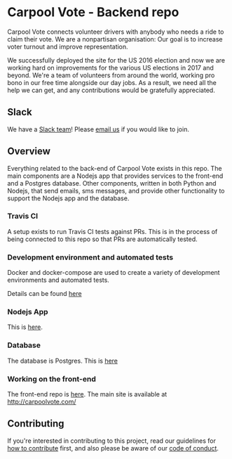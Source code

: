 # Carpool Vote - Backend repo

Carpool Vote connects volunteer drivers with anybody who needs a ride to claim their vote. We are a nonpartisan organisation: Our goal is to increase voter turnout and improve representation.

We successfully deployed the site for the US 2016 election and now we are working hard on improvements for the various US elections in 2017 and beyond. We're a team of volunteers from around the world, working pro bono in our free time alongside our day jobs. As a result, we need all the help we can get, and any contributions would be gratefully appreciated.

## Slack

We have a [Slack team](https://carpool-vote.slack.com/)! Please [email us](mailto:slack@carpoolvote.com) if you would like to join.

## Overview

Everything related to the back-end of Carpool Vote exists in this repo. The main components are a Nodejs app that provides services to the front-end and a Postgres database. Other components, written in both Python and Nodejs, that send emails, sms messages, and provide other functionality to support the Nodejs app and the database.

### Travis CI
A setup exists to run Travis CI tests against PRs. This is in the process of being connected to this repo so that PRs are automatically tested.

### Development environment and automated tests
Docker and docker-compose are used to create a variety of development environments and automated tests.

Details can be found [here](https://github.com/voteamerica/backend/tree/master/docker)

### Nodejs App

This is [here](https://github.com/voteamerica/backend/tree/master/nodeAppPostPg).

### Database

The database is Postgres. 
This is [here](https://github.com/voteamerica/backend/tree/master/db)

### Working on the front-end
The front-end repo is [here](https://github.com/voteamerica/voteamerica.github.io). The main site is available at http://carpoolvote.com/

## Contributing

If you're interested in contributing to this project, read our guidelines for [how to contribute](docs/contributing.md) first, and also please be aware of our [code of conduct](https://github.com/voteamerica/voteamerica.github.io/blob/master/docs/code-of-conduct.md).

